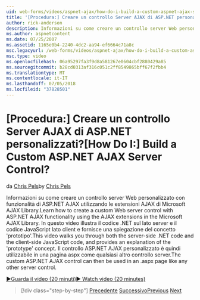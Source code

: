 ```yaml
---
uid: web-forms/videos/aspnet-ajax/how-do-i-build-a-custom-aspnet-ajax-server-control
title: '[Procedura:] Creare un controllo Server AJAX di ASP.NET personalizzati? | Microsoft Docs'
author: rick-anderson
description: Informazioni su come creare un controllo server Web personalizzato con funzionalità di ASP.NET AJAX utilizzando le estensioni AJAX di Microsoft AJAX Library. In questo video vengono illustrati i...
ms.author: aspnetcontent
ms.date: 07/25/2007
ms.assetid: 1165e0b4-2240-4dc2-aa94-ef6664c71a8c
msc.legacyurl: /web-forms/videos/aspnet-ajax/how-do-i-build-a-custom-aspnet-ajax-server-control
msc.type: video
ms.openlocfilehash: 06a95297fa3f9d8a581267e0604cbf2880429a85
ms.sourcegitcommit: b28cd0313af316c051c2ff8549865bff67f2fbb4
ms.translationtype: MT
ms.contentlocale: it-IT
ms.lasthandoff: 07/05/2018
ms.locfileid: "37828501"
---
```

<a name="how-do-i-build-a-custom-aspnet-ajax-server-control"></a><span data-ttu-id="206d1-105">[Procedura:] Creare un controllo Server AJAX di ASP.NET personalizzati?</span><span class="sxs-lookup"><span data-stu-id="206d1-105">[How Do I:] Build a Custom ASP.NET AJAX Server Control?</span></span>
====================
<span data-ttu-id="206d1-106">da [Chris Pels](https://twitter.com/chrispels)</span><span class="sxs-lookup"><span data-stu-id="206d1-106">by [Chris Pels](https://twitter.com/chrispels)</span></span>

<span data-ttu-id="206d1-107">Informazioni su come creare un controllo server Web personalizzato con funzionalità di ASP.NET AJAX utilizzando le estensioni AJAX di Microsoft AJAX Library.</span><span class="sxs-lookup"><span data-stu-id="206d1-107">Learn how to create a custom Web server control with ASP.NET AJAX functionality using the AJAX extensions in the Microsoft AJAX Library.</span></span> <span data-ttu-id="206d1-108">In questo video illustra il codice .NET sul lato server e il codice JavaScript lato client e fornisce una spiegazione del concetto 'prototipo'.</span><span class="sxs-lookup"><span data-stu-id="206d1-108">This video walks you through both the server-side .NET code and the client-side JavaScript code, and provides an explanation of the 'prototype' concept.</span></span> <span data-ttu-id="206d1-109">Il controllo ASP.NET AJAX personalizzato è quindi utilizzabile in una pagina aspx come qualsiasi altro controllo server.</span><span class="sxs-lookup"><span data-stu-id="206d1-109">The custom ASP.NET AJAX control can then be used in an .aspx page like any other server control.</span></span>

[<span data-ttu-id="206d1-110">&#9654;Guarda il video (20 minuti)</span><span class="sxs-lookup"><span data-stu-id="206d1-110">&#9654; Watch video (20 minutes)</span></span>](https://channel9.msdn.com/Blogs/ASP-NET-Site-Videos/how-do-i-build-a-custom-aspnet-ajax-server-control)

> [!div class="step-by-step"]
> <span data-ttu-id="206d1-111">[Precedente](how-do-i-debug-aspnet-ajax-applications-using-visual-studio-2005.md)
> [Successivo](how-do-i-use-javascript-to-refresh-an-aspnet-ajax-updatepanel.md)</span><span class="sxs-lookup"><span data-stu-id="206d1-111">[Previous](how-do-i-debug-aspnet-ajax-applications-using-visual-studio-2005.md)
[Next](how-do-i-use-javascript-to-refresh-an-aspnet-ajax-updatepanel.md)</span></span>
